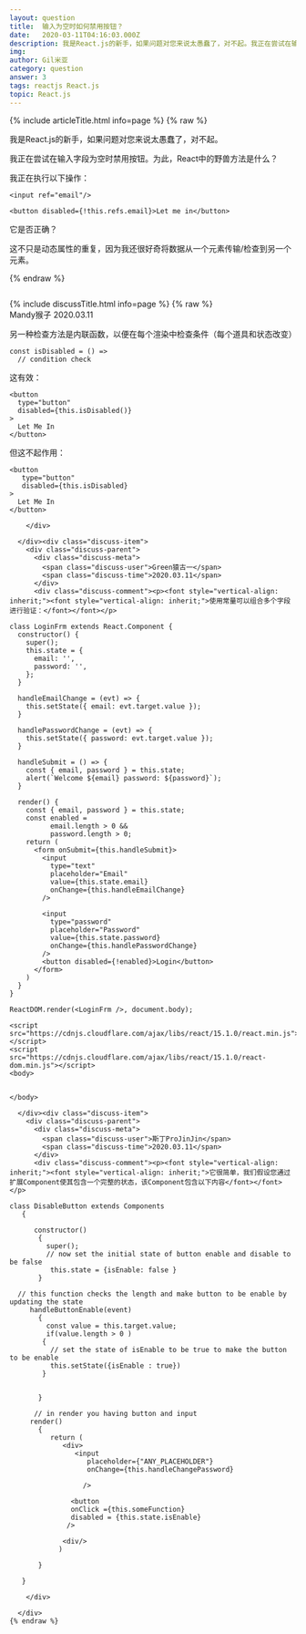 ```yaml
---
layout: question
title:  输入为空时如何禁用按钮？
date:   2020-03-11T04:16:03.000Z
description: 我是React.js的新手，如果问题对您来说太愚蠢了，对不起。我正在尝试在输入字段为空时禁用按钮。为此，React中的野兽方法是什么？我正在执行以...
img: 
author: Gil米亚
category: question
answer: 3
tags: reactjs React.js
topic: React.js
---
```

<div class="article-root">
  <div class="article">
    {% include articleTitle.html info=page %}
    {% raw %}
    <div class="article-content"><p><font style="vertical-align: inherit;"><font style="vertical-align: inherit;">我是React.js的新手，如果问题对您来说太愚蠢了，对不起。</font></font></p>

<p><font style="vertical-align: inherit;"><font style="vertical-align: inherit;">我正在尝试在输入字段为空时禁用按钮。</font><font style="vertical-align: inherit;">为此，React中的野兽方法是什么？</font></font></p>

<p><font style="vertical-align: inherit;"><font style="vertical-align: inherit;">我正在执行以下操作：</font></font></p>

<pre class="lang-js prettyprint-override"><code>&lt;input ref="email"/&gt;<font></font>
<font></font>
&lt;button disabled={!this.refs.email}&gt;Let me in&lt;/button&gt;<font></font>
</code></pre>

<p><font style="vertical-align: inherit;"><font style="vertical-align: inherit;">它是否正确？</font></font></p>

<p><font style="vertical-align: inherit;"><font style="vertical-align: inherit;">这不只是动态属性的重复，因为我还很好奇将数据从一个元素传输/检查到另一个元素。</font></font></p></div>
    {% endraw %}
  </div>
  <p style="height: 0;width:0;overflow: hidden;"> 第650篇《输入为空时如何禁用按钮？》来自Winter(https://github.com/aiyld/aiyld.github.io)的站点</p>
  <div class="discuss-wrapper">
    {% include discussTitle.html info=page %}
    {% raw %}
    <div class="discuss-item">
        <div class="discuss-parent">
          <div class="discuss-meta">
            <span class="discuss-user">Mandy猴子</span>
            <span class="discuss-time">2020.03.11</span>
          </div>
          <div class="discuss-comment"><p><font style="vertical-align: inherit;"><font style="vertical-align: inherit;">另一种检查方法是内联函数，以便在每个渲染中检查条件（每个道具和状态改变） </font></font></p>

<pre><code>const isDisabled = () =&gt; <font></font>
  // condition check<font></font>
</code></pre>

<p><font style="vertical-align: inherit;"><font style="vertical-align: inherit;">这有效： </font></font></p>

<pre><code>&lt;button<font></font>
  type="button"<font></font>
  disabled={this.isDisabled()}<font></font>
&gt;<font></font>
  Let Me In<font></font>
&lt;/button&gt;<font></font>
</code></pre>

<p><font style="vertical-align: inherit;"><font style="vertical-align: inherit;">但这不起作用：</font></font></p>

<pre><code>&lt;button<font></font>
   type="button"<font></font>
   disabled={this.isDisabled}<font></font>
&gt;<font></font>
  Let Me In<font></font>
&lt;/button&gt;<font></font>
</code></pre></div>
        </div>
        
      </div><div class="discuss-item">
        <div class="discuss-parent">
          <div class="discuss-meta">
            <span class="discuss-user">Green猿古一</span>
            <span class="discuss-time">2020.03.11</span>
          </div>
          <div class="discuss-comment"><p><font style="vertical-align: inherit;"><font style="vertical-align: inherit;">使用常量可以组合多个字段进行验证：</font></font></p>

<p></p><div class="snippet" data-lang="js" data-hide="false" data-console="true" data-babel="true">
<div class="snippet-code">
<pre class="snippet-code-js lang-js prettyprint-override"><code>class LoginFrm extends React.Component {<font></font>
  constructor() {<font></font>
    super();<font></font>
    this.state = {<font></font>
      email: '',<font></font>
      password: '',<font></font>
    };<font></font>
  }<font></font>
  <font></font>
  handleEmailChange = (evt) =&gt; {<font></font>
    this.setState({ email: evt.target.value });<font></font>
  }<font></font>
  <font></font>
  handlePasswordChange = (evt) =&gt; {<font></font>
    this.setState({ password: evt.target.value });<font></font>
  }<font></font>
  <font></font>
  handleSubmit = () =&gt; {<font></font>
    const { email, password } = this.state;<font></font>
    alert(`Welcome ${email} password: ${password}`);<font></font>
  }<font></font>
  <font></font>
  render() {<font></font>
    const { email, password } = this.state;<font></font>
    const enabled =<font></font>
          email.length &gt; 0 &amp;&amp;<font></font>
          password.length &gt; 0;<font></font>
    return (<font></font>
      &lt;form onSubmit={this.handleSubmit}&gt;<font></font>
        &lt;input<font></font>
          type="text"<font></font>
          placeholder="Email"<font></font>
          value={this.state.email}<font></font>
          onChange={this.handleEmailChange}<font></font>
        /&gt;<font></font>
        <font></font>
        &lt;input<font></font>
          type="password"<font></font>
          placeholder="Password"<font></font>
          value={this.state.password}<font></font>
          onChange={this.handlePasswordChange}<font></font>
        /&gt;<font></font>
        &lt;button disabled={!enabled}&gt;Login&lt;/button&gt;<font></font>
      &lt;/form&gt;<font></font>
    )<font></font>
  }<font></font>
}<font></font>
<font></font>
ReactDOM.render(&lt;LoginFrm /&gt;, document.body);</code></pre>
<pre class="snippet-code-html lang-html prettyprint-override"><code>&lt;script src="https://cdnjs.cloudflare.com/ajax/libs/react/15.1.0/react.min.js"&gt;&lt;/script&gt;<font></font>
&lt;script src="https://cdnjs.cloudflare.com/ajax/libs/react/15.1.0/react-dom.min.js"&gt;&lt;/script&gt;<font></font>
&lt;body&gt;<font></font>
<font></font>
<font></font>
&lt;/body&gt;</code></pre>
</div>
</div>
<p></p></div>
        </div>
        
      </div><div class="discuss-item">
        <div class="discuss-parent">
          <div class="discuss-meta">
            <span class="discuss-user">斯丁ProJinJin</span>
            <span class="discuss-time">2020.03.11</span>
          </div>
          <div class="discuss-comment"><p><font style="vertical-align: inherit;"><font style="vertical-align: inherit;">它很简单，我们假设您通过扩展Component使其包含一个完整的状态，该Component包含以下内容</font></font></p>

<pre><code>class DisableButton extends Components <font></font>
   {<font></font>
<font></font>
      constructor()<font></font>
       {<font></font>
         super();<font></font>
         // now set the initial state of button enable and disable to be false<font></font>
          this.state = {isEnable: false }<font></font>
       }<font></font>
<font></font>
  // this function checks the length and make button to be enable by updating the state<font></font>
     handleButtonEnable(event)<font></font>
       {<font></font>
         const value = this.target.value;<font></font>
         if(value.length &gt; 0 )<font></font>
        {<font></font>
          // set the state of isEnable to be true to make the button to be enable<font></font>
          this.setState({isEnable : true})<font></font>
        }<font></font>
<font></font>
<font></font>
       }<font></font>
<font></font>
      // in render you having button and input <font></font>
     render() <font></font>
       {<font></font>
          return (<font></font>
             &lt;div&gt;<font></font>
                &lt;input<font></font>
                   placeholder={"ANY_PLACEHOLDER"}<font></font>
                   onChange={this.handleChangePassword}<font></font>
<font></font>
                  /&gt;<font></font>
<font></font>
               &lt;button <font></font>
               onClick ={this.someFunction}<font></font>
               disabled = {this.state.isEnable} <font></font>
              /&gt; <font></font>
<font></font>
             &lt;div/&gt;<font></font>
            )<font></font>
<font></font>
       }<font></font>
<font></font>
   }<font></font>
</code></pre></div>
        </div>
        
      </div>
    {% endraw %}
  </div>
<div>
